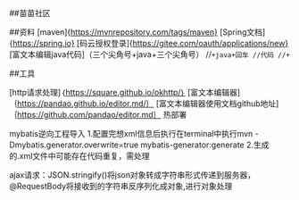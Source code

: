 ##苗苗社区


##资料
[maven]{https://mvnrepository.com/tags/maven}
[Spring文档]{https://spring.io}
[码云授权登录]{https://gitee.com/oauth/applications/new}
[富文本编辑java代码]（三个尖角号+java+三个尖角号）
//```+java+回车
//代码
//+```

##工具

[http请求处理]｛https://square.github.io/okhttp/｝
[富文本编辑器]｛https://pandao.github.io/editor.md/｝
[富文本编辑器使用文档github地址]｛https://github.com/pandao/editor.md｝
热部署

mybatis逆向工程导入
1.配置完想xml信息后执行在terminal中执行mvn -Dmybatis.generator.overwrite=true mybatis-generator:generate
2.生成的.xml文件中可能存在代码重复，需处理

ajax请求：JSON.stringify()将json对象转成字符串形式传递到服务器，@RequestBody将接收到的字符串反序列化成对象,进行对象处理